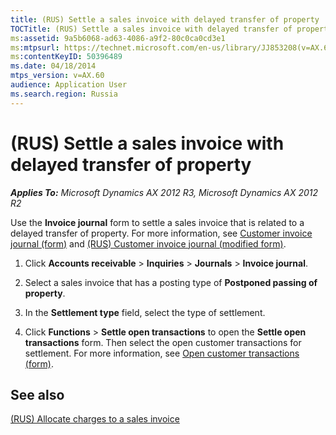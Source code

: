 ```yaml
---
title: (RUS) Settle a sales invoice with delayed transfer of property
TOCTitle: (RUS) Settle a sales invoice with delayed transfer of property
ms:assetid: 9a5b6068-ad63-4086-a9f2-80c0ca0cd3e1
ms:mtpsurl: https://technet.microsoft.com/en-us/library/JJ853208(v=AX.60)
ms:contentKeyID: 50396489
ms.date: 04/18/2014
mtps_version: v=AX.60
audience: Application User
ms.search.region: Russia
---
```


# (RUS) Settle a sales invoice with delayed transfer of property 


_**Applies To:** Microsoft Dynamics AX 2012 R3, Microsoft Dynamics AX 2012 R2_

Use the **Invoice journal** form to settle a sales invoice that is related to a delayed transfer of property. For more information, see [Customer invoice journal (form)](https://technet.microsoft.com/en-us/library/aa618201\(v=ax.60\)) and [(RUS) Customer invoice journal (modified form)](https://technet.microsoft.com/en-us/library/jj711658\(v=ax.60\)).

1.  Click **Accounts receivable** \> **Inquiries** \> **Journals** \> **Invoice journal**.

2.  Select a sales invoice that has a posting type of **Postponed passing of property**.

3.  In the **Settlement type** field, select the type of settlement.

4.  Click **Functions** \> **Settle open transactions** to open the **Settle open transactions** form. Then select the open customer transactions for settlement. For more information, see [Open customer transactions (form)](https://technet.microsoft.com/en-us/library/aa586034\(v=ax.60\)).

## See also

[(RUS) Allocate charges to a sales invoice](rus-allocate-charges-to-a-sales-invoice.md)

  


